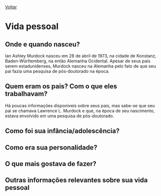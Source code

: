[Voltar](intro.md)

# Vida pessoal

## Onde e quando nasceu? <br>
Ian Ashley Murdock nasceu em 28 de abril de 1973, na cidade de Konstanz, Baden-Württemberg, na então Alemanha Ocidental. Apesar de seus pais serem estadunidenses, Murdock nasceu na Alemanha pelo fato de que seu pai fazia uma pesquisa de pós-doutorado na época. 
  
## Quem eram os pais? Com o que eles trabalhavam? <br>
Há poucas informações disponíveis sobre seus pais, mas sabe-se que seu pai se chamava Lawrence L. Murdock e que, na época de seu nascimento, estava envolvido em uma pesquisa de pós-doutorado.

## Como foi sua infância/adolescência? <br>


## Como era sua personalidade? <br>


## O que mais gostava de fazer? <br>



## Outras informações relevantes sobre sua vida pessoal <br>

